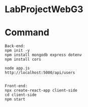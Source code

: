 # LabProjectWebG3

# Command
```
Back-end:
npm init -y
npm install mongodb express dotenv 
npm install cors

node app.js
http://localhost:5000/api/users


Front-end:
npx create-react-app client-side
cd client-side
npm start 

```
